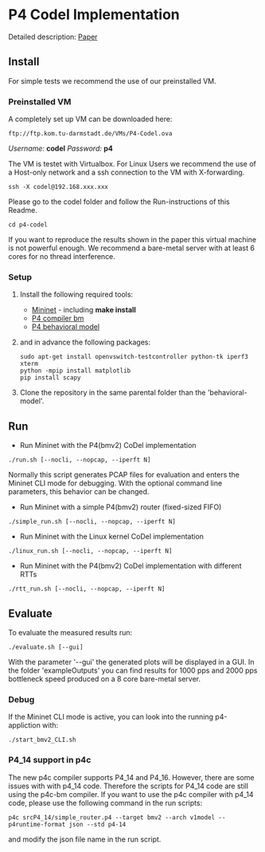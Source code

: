 # P4 Codel Implementation
Detailed description: [Paper](https://www.kom.tu-darmstadt.de/research-results/publications/publications-details/?no_cache=1&pub_id=KBV%2B18-1)


## Install
For simple tests we recommend the use of our preinstalled VM.

### Preinstalled VM
A completely set up VM can be downloaded here:
```
ftp://ftp.kom.tu-darmstadt.de/VMs/P4-Codel.ova
```
*Username:* **codel**
*Password:* **p4**

The VM is testet with Virtualbox. For Linux Users we recommend the use of a Host-only network and a ssh connection to the VM with X-forwarding. 
```
ssh -X codel@192.168.xxx.xxx
```

Please go to the codel folder and follow the Run-instructions of this Readme.
```
cd p4-codel
```

If you want to reproduce the results shown in the paper this virtual machine is not powerful enough. We recommend a bare-metal server with at least 6 cores for no thread interference.

### Setup
1. Install the following required tools:
    * [Mininet](https://github.com/mininet/mininet) - including **make install**
    * [P4 compiler bm](https://github.com/p4lang/p4c-bm)
    * [P4 behavioral model](https://github.com/p4lang/behavioral-model)

2. and in advance the following packages:
    ```
    sudo apt-get install openvswitch-testcontroller python-tk iperf3 xterm
    python -mpip install matplotlib
    pip install scapy
    ```
    
3. Clone the repository in the same parental folder than the 'behavioral-model'.

## Run
* Run Mininet with the P4(bmv2) CoDel implementation
```
./run.sh [--nocli, --nopcap, --iperft N]
```
Normally this script generates PCAP files for evaluation and enters the Mininet CLI mode for debugging.
With the optional command line parameters, this behavior can be changed.
* Run Mininet with a simple P4(bmv2) router (fixed-sized FIFO)
```
./simple_run.sh [--nocli, --nopcap, --iperft N]
```
* Run Mininet with the Linux kernel CoDel implementation
```
./linux_run.sh [--nocli, --nopcap, --iperft N]
```
* Run Mininet with the P4(bmv2) CoDel implementation with different RTTs
```
./rtt_run.sh [--nocli, --nopcap, --iperft N]
```

## Evaluate
To evaluate the measured results run:
```
./evaluate.sh [--gui]
```
With the parameter '--gui' the generated plots will be displayed in a GUI.
In the folder 'exampleOutputs' you can find results for 1000 pps and 2000 pps bottleneck speed produced on a 8 core bare-metal server.

### Debug
If the Mininet CLI mode is active, you can look into the running p4-appliction with:
```
./start_bmv2_CLI.sh
```

### P4_14 support in p4c
The new p4c compiler supports P4_14 and P4_16. However, there are some issues with with p4_14 code. Therefore the scripts for P4_14 code are still using the p4c-bm compiler. If you want to use the p4c compiler with p4_14 code, please use the following command in the run scripts:
```
p4c srcP4_14/simple_router.p4 --target bmv2 --arch v1model --p4runtime-format json --std p4-14
```
and modify the json file name in the run script.
